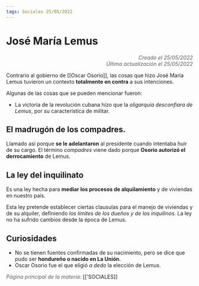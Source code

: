 ```yaml
---
tags: Sociales 25/05/2022
---
```


# José María Lemus
<div style="text-align: right; opacity: 0.7; font-style: italic;">Creado el 25/05/2022</div>
<div style="text-align: right; opacity: 0.7; font-style: italic;">Última actualización el 25/05/2022</div>

Contrario al gobierno de [[Oscar Osorio]], las cosas que hizo José María Lemus tuvieron un contexto **totalmente en contra** a sus intenciones.

Algunas de las cosas que se pueden mencionar fueron:

- La victoria de la revolución cubana hizo que la *oligarquía desconfiara de Lemus*, por su característica de militar.

## El madrugón de los compadres.

Llamado así porque **se le adelantaron** al presidente cuando intentaba huir de su cargo. El término *compadres* viene dado porque **Osorio autorizó el derrocamiento** de Lemus.

## La ley del inquilinato

Es una ley hecha para **mediar los procesos de alquilamiento** y de viviendas en nuestro país.

Esta ley pretende establecer ciertas clausulas para el manejo de viviendas y de su alquiler, definiendo *los límites de los dueños y de los inquilinos*. La ley no ha sufrido cambios desde la época de Lemus.

## Curiosidades

- No se tienen fuentes confirmadas de su nacimiento, pero se dice que pudo ser **hondureño o nacido en La Unión**.
- Oscar Osorio fue el que eligió *a dedo* la elección de Lemus.

<span style="opacity: 0.7; font-style: italic;">Página principal de la materia:</span> [['SOCIALES]]